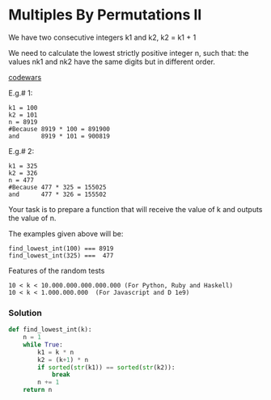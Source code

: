 # Multiples By Permutations II

We have two consecutive integers k1 and k2, k2 = k1 + 1

We need to calculate the lowest strictly positive integer n, such that: the values nk1 and nk2 have the same digits but in different order.

[codewars](https://www.codewars.com/kata/5ba178be875de960a6000187)

E.g.# 1:
```
k1 = 100
k2 = 101
n = 8919
#Because 8919 * 100 = 891900 
and      8919 * 101 = 900819
```
E.g.# 2:
```
k1 = 325
k2 = 326
n = 477
#Because 477 * 325 = 155025
and      477 * 326 = 155502
```
Your task is to prepare a function that will receive the value of k and outputs the value of n.

The examples given above will be:
```
find_lowest_int(100) === 8919
find_lowest_int(325) ===  477
```
Features of the random tests
```
10 < k < 10.000.000.000.000.000 (For Python, Ruby and Haskell)
10 < k < 1.000.000.000  (For Javascript and D 1e9)
```

### Solution
```python
def find_lowest_int(k):
    n = 1
    while True:
        k1 = k * n
        k2 = (k+1) * n
        if sorted(str(k1)) == sorted(str(k2)):
            break
        n += 1
    return n
```